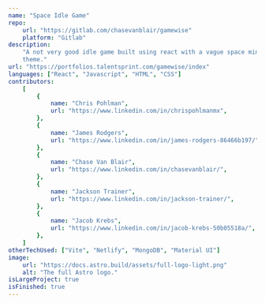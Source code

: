 ```yaml
---
name: "Space Idle Game"
repo:
    url: "https://gitlab.com/chasevanblair/gamewise"
    platform: "Gitlab"
description:
    "A not very good idle game built using react with a vague space mining
    theme."
url: "https://portfolios.talentsprint.com/gamewise/index"
languages: ["React", "Javascript", "HTML", "CSS"]
contributors:
    [
        {
            name: "Chris Pohlman",
            url: "https://www.linkedin.com/in/chrispohlmanmx",
        },
        {
            name: "James Rodgers",
            url: "https://www.linkedin.com/in/james-rodgers-86466b197/",
        },
        {
            name: "Chase Van Blair",
            url: "https://www.linkedin.com/in/chasevanblair/",
        },
        {
            name: "Jackson Trainer",
            url: "https://www.linkedin.com/in/jackson-trainer/",
        },
        {
            name: "Jacob Krebs",
            url: "https://www.linkedin.com/in/jacob-krebs-50b05518a/",
        },
    ]
otherTechUsed: ["Vite", "Netlify", "MongoDB", "Material UI"]
image:
    url: "https://docs.astro.build/assets/full-logo-light.png"
    alt: "The full Astro logo."
isLargeProject: true
isFinished: true
---
```

